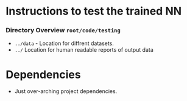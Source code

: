 # Instructions to test the trained NN

### Directory Overview `root/code/testing`
* `../data` - Location for diffrent datasets.
* `../` Location for human readable reports of output data

# Dependencies
* Just over-arching project dependencies.
